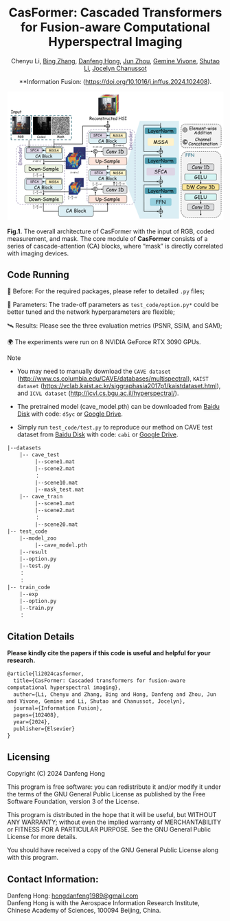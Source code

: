 <div align="center">
<h1>CasFormer: Cascaded Transformers for Fusion-aware Computational Hyperspectral Imaging</h1>
  
Chenyu Li, [Bing Zhang](https://scholar.google.com/citations?user=nHup8tQAAAAJ&hl=en), [Danfeng Hong](https://scholar.google.com/citations?hl=en&user=n7gL0_IAAAAJ&view_op=list_works&sortby=pubdate), [Jun Zhou](https://scholar.google.com.au/citations?user=6hOOxw0AAAAJ&hl=en), [Gemine Vivone](https://scholar.google.com/citations?user=sjb_uAMAAAAJ&hl=en), [Shutao Li](https://scholar.google.com/citations?user=PlBq8n8AAAAJ&hl=en), [Jocelyn Chanussot](https://scholar.google.com/citations?user=6owK2OQAAAAJ&hl=en)

**Information Fusion: (https://doi.org/10.1016/j.inffus.2024.102408).  
</div>

![alt text](./CasFormer.png)

**Fig.1.** The overall architecture of CasFormer with the input of RGB, coded measurement, and mask. The core module of **CasFormer** consists of a series of cascade-attention (CA) blocks, where “mask” is directly correlated with imaging devices.

## Code Running
 :anger: Before: For the required packages, please refer to detailed `.py` files;
 
 :rocket: Parameters: The trade-off parameters as `test_code/option.py*` could be better tuned and the network hyperparameters are flexible;
 
 :artificial_satellite: Results: Please see the three evaluation metrics (PSNR, SSIM, and SAM);
 
 :earth_africa: The experiments were run on 8 NVIDIA GeForce RTX 3090 GPUs.

> [!NOTE]
> - You may need to manually download the `CAVE dataset` (http://www.cs.columbia.edu/CAVE/databases/multispectral), `KAIST dataset` (https://vclab.kaist.ac.kr/siggraphasia2017p1/kaistdataset.html), and `ICVL dataset` (http://icvl.cs.bgu.ac.il/hyperspectral/).
> 
> - The pretrained model (cave_model.pth) can be downloaded from [Baidu Disk](https://pan.baidu.com/s/1G89QYQ__d7kaGXxQ2zeXoQ) with code: `d5yc` or [Google Drive](https://drive.google.com/drive/folders/14zpLtK_TGXhAcUPJVpzboHyR1AbbpcUp?usp=sharing).
>
> - Simply run `test_code/test.py` to reproduce our method on CAVE test dataset from [Baidu Disk](https://pan.baidu.com/s/1UzuW38BGscemZebOOUmERQ) with code: `cabi` or [Google Drive](https://drive.google.com/drive/folders/1vQaPOj3oYZCq6s09useXcYvofhI6YLOD?usp=sharing).

```shell
|--datasets
    |-- cave_test
         |--scene1.mat
         |--scene2.mat
         ：
         |--scene10.mat
         |--mask_test.mat  
    |-- cave_train
         |--scene1.mat
         |--scene2.mat
         ：
         |--scene20.mat
|-- test_code
    |--model_zoo
         |--cave_model.pth
    |--result
    |--option.py
    |--test.py
    ：
    ：
|-- train_code
    |--exp
    |--option.py
    |--train.py
    ：                 
```
 
## Citation Details

**Please kindly cite the papers if this code is useful and helpful for your research.**

```
@article{li2024casformer,
  title={CasFormer: Cascaded transformers for fusion-aware computational hyperspectral imaging},
  author={Li, Chenyu and Zhang, Bing and Hong, Danfeng and Zhou, Jun and Vivone, Gemine and Li, Shutao and Chanussot, Jocelyn},
  journal={Information Fusion},
  pages={102408},
  year={2024},
  publisher={Elsevier}
}
```

Licensing
---------

Copyright (C) 2024 Danfeng Hong

This program is free software: you can redistribute it and/or modify it under the terms of the GNU General Public License as published by the Free Software Foundation, version 3 of the License.

This program is distributed in the hope that it will be useful, but WITHOUT ANY WARRANTY; without even the implied warranty of MERCHANTABILITY or FITNESS FOR A PARTICULAR PURPOSE. See the GNU General Public License for more details.

You should have received a copy of the GNU General Public License along with this program.

Contact Information:
--------------------

Danfeng Hong: hongdanfeng1989@gmail.com<br>
Danfeng Hong is with the Aerospace Information Research Institute, Chinese Academy of Sciences, 100094 Beijing, China.
